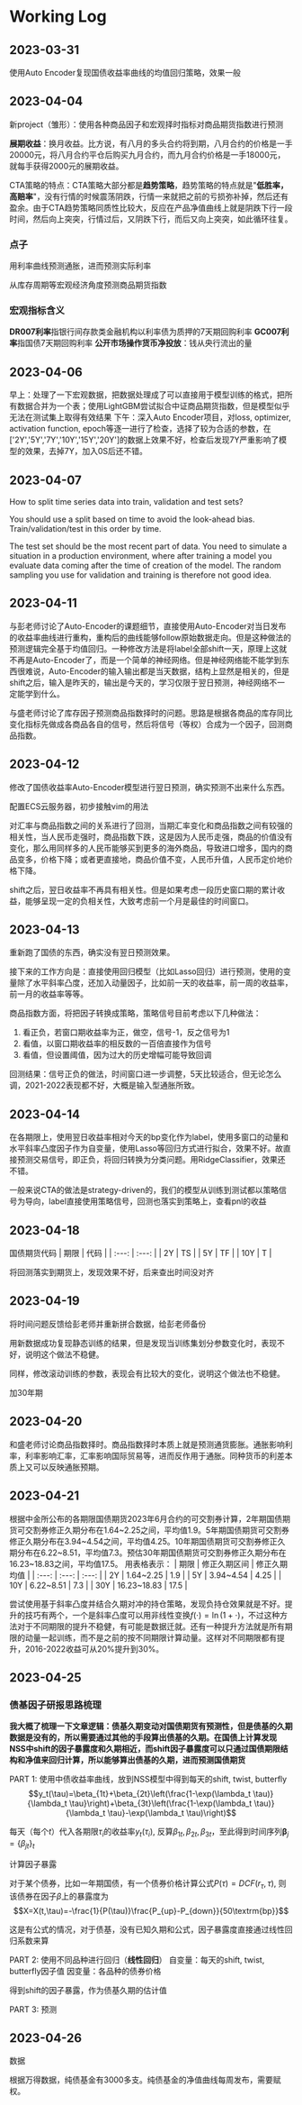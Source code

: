 # Working Log

## 2023-03-31
使用Auto Encoder复现国债收益率曲线的均值回归策略，效果一般

## 2023-04-04
新project（雏形）：使用各种商品因子和宏观择时指标对商品期货指数进行预测

**展期收益**：换月收益。比方说，有八月的多头合约将到期，八月合约的价格是一手20000元，将八月合约平仓后购买九月合约，而九月合约价格是一手18000元，就每手获得2000元的展期收益。

CTA策略的特点：CTA策略大部分都是**趋势策略**，趋势策略的特点就是"**低胜率，高赔率**"，没有行情的时候震荡阴跌，行情一来就把之前的亏损弥补掉，然后还有盈余。由于CTA趋势策略同质性比较大，反应在产品净值曲线上就是阴跌下行一段时间，然后向上突突，行情过后，又阴跌下行，而后又向上突突，如此循环往复。

### 点子

用利率曲线预测通胀，进而预测实际利率

从库存周期等宏观经济角度预测商品期货指数

### 宏观指标含义

**DR007利率**指银行间存款类金融机构以利率债为质押的7天期回购利率
**GC007利率**指国债7天期回购利率
**公开市场操作货币净投放**：钱从央行流出的量

## 2023-04-06
早上：处理了一下宏观数据，把数据处理成了可以直接用于模型训练的格式，把所有数据合并为一个表；使用LightGBM尝试拟合中证商品期货指数，但是模型似乎无法在测试集上取得有效结果
下午：深入Auto Encoder项目，对loss, optimizer, activation function, epoch等逐一进行了检查，选择了较为合适的参数，在['2Y','5Y','7Y','10Y','15Y','20Y']的数据上效果不好，检查后发现7Y严重影响了模型的效果，去掉7Y，加入0S后还不错。

## 2023-04-07
How to split time series data into train, validation and test sets?

You should use a split based on time to avoid the look-ahead bias. Train/validation/test in this order by time.

The test set should be the most recent part of data. You need to simulate a situation in a production environment, where after training a model you evaluate data coming after the time of creation of the model. The random sampling you use for validation and training is therefore not good idea.

## 2023-04-11
与彭老师讨论了Auto-Encoder的课题细节，直接使用Auto-Encoder对当日发布的收益率曲线进行重构，重构后的曲线能够follow原始数据走向。但是这种做法的预测逻辑完全基于均值回归。一种修改方法是将label全部shift一天，原理上这就不再是Auto-Encoder了，而是一个简单的神经网络。但是神经网络能不能学到东西很难说，Auto-Encoder的输入输出都是当天数据，结构上显然是相关的，但是shift之后，输入是昨天的，输出是今天的，学习仅限于翌日预测，神经网络不一定能学到什么。

与盛老师讨论了库存因子预测商品指数择时的问题。思路是根据各商品的库存同比变化指标先做成各商品各自的信号，然后将信号（等权）合成为一个因子，回测商品指数。
## 2023-04-12
修改了国债收益率Auto-Encoder模型进行翌日预测，确实预测不出来什么东西。

配置ECS云服务器，初步接触vim的用法

对汇率与商品指数之间的关系进行了回测，当期汇率变化和商品指数之间有较强的相关性，当人民币走强时，商品指数下跌，这是因为人民币走强，商品的价值没有变化，那么用同样多的人民币能够买到更多的海外商品，导致进口增多，国内的商品变多，价格下降；或者更直接地，商品价值不变，人民币升值，人民币定价地价格下降。

shift之后，翌日收益率不再具有相关性。但是如果考虑一段历史窗口期的累计收益，能够呈现一定的负相关性，大致考虑前一个月是最佳的时间窗口。

## 2023-04-13
重新跑了国债的东西，确实没有翌日预测效果。

接下来的工作方向是：直接使用回归模型（比如Lasso回归）进行预测，使用的变量除了水平斜率凸度，还加入动量因子，比如前一天的收益率，前一周的收益率，前一月的收益率等等。

商品指数方面，将把因子转换成策略，策略信号目前考虑以下几种做法：
1. 看正负，若窗口期收益率为正，做空，信号-1，反之信号为1
2. 看值，以窗口期收益率的相反数的一百倍直接作为信号
3. 看值，但设置阈值，因为过大的历史增幅可能导致回调

回测结果：信号正负的做法，时间窗口进一步调整，5天比较适合，但无论怎么调，2021-2022表现都不好，大概是输入型通胀所致。

## 2023-04-14
在各期限上，使用翌日收益率相对今天的bp变化作为label，使用多窗口的动量和水平斜率凸度因子作为自变量，使用Lasso等回归方式进行拟合，效果不好。故直接预测交易信号，即正负，将回归转换为分类问题。用RidgeClassifier，效果还不错。

一般来说CTA的做法是strategy-driven的，我们的模型从训练到测试都以策略信号为导向，label直接使用策略信号，回测也落实到策略上，查看pnl的收益

## 2023-04-18
国债期货代码
| 期限 | 代码 |
| :---: | :---: |
| 2Y | TS |
| 5Y | TF |
| 10Y | T |

将回测落实到期货上，发现效果不好，后来查出时间没对齐

## 2023-04-19
将时间问题反馈给彭老师并重新拼合数据，给彭老师备份

用新数据成功复现静态训练的结果，但是发现当训练集划分参数变化时，表现不好，说明这个做法不稳健。

同样，修改滚动训练的参数，表现会有比较大的变化，说明这个做法也不稳健。

加30年期

## 2023-04-20
和盛老师讨论商品指数择时。商品指数择时本质上就是预测通货膨胀。通胀影响利率，利率影响汇率，汇率影响国际贸易等，进而反作用于通胀。同种货币的利差本质上又可以反映通胀预期。

## 2023-04-21
根据中金所公布的各期限国债期货2023年6月合约的可交割券计算，2年期国债期货可交割券修正久期分布在1.64~2.25之间，平均值1.9。5年期国债期货可交割券修正久期分布在3.94~4.54之间，平均值4.25。10年期国债期货可交割券修正久期分布在6.22~8.51，平均值7.3。预估30年期国债期货可交割券修正久期分布在16.23~18.83之间，平均值17.5。
用表格表示：
| 期限 | 修正久期区间 | 修正久期均值 |
| :---: | :---: | :---: |
| 2Y | 1.64~2.25 | 1.9 |
| 5Y | 3.94~4.54 | 4.25 |
| 10Y | 6.22~8.51 | 7.3 |
| 30Y | 16.23~18.83 | 17.5 |

尝试使用基于斜率凸度并结合久期对冲的持仓策略，发现负持仓效果就是不好。提升的技巧有两个，一个是斜率凸度可以用非线性变换$f(\cdot)=\ln (1+\cdot)$，不过这种方法对于不同期限的提升不稳健，有可能是数据迁就。还有一种提升方法就是所有期限的动量一起训练，而不是之前的按不同期限计算动量。这样对不同期限都有提升，2016-2022收益可从20%提升到30%。

## 2023-04-25
### 债基因子研报思路梳理

**我大概了梳理一下文章逻辑：债基久期变动对国债期货有预测性，但是债基的久期数据是没有的，所以需要通过其他的手段算出债基的久期。在国债上计算发现NSS中shift的因子暴露度和久期相近，而shift因子暴露度可以只通过国债期限结构和净值来回归计算，所以能够算出债基的久期，进而预测国债期货**


PART 1: 使用中债收益率曲线，放到NSS模型中得到每天的shift, twist, butterfly
$$y_t(\tau)=\beta_{1t}+\beta_{2t}\left(\frac{1-\exp(\lambda_t \tau)}{\lambda_t \tau}\right)+\beta_{3t}\left(\frac{1-\exp(\lambda_t \tau)}{\lambda_t \tau}-\exp(\lambda_t \tau)\right)$$

每天（每个$t$）代入各期限$\tau_i$的收益率$y_t(\tau_i)$, 反算$\beta_{1t},\beta_{2t},\beta_{3t}$，至此得到时间序列$\boldsymbol{\beta}_j=\{\beta_{jt}\}_t$

计算因子暴露

对于某个债券，比如一年期国债，有一个债券价格计算公式$P(\tau)=DCF(r_\tau,\tau)$, 则该债券在因子$\beta$上的暴露度为
$$X=X(t,\tau)=-\frac{1}{P(\tau)}\frac{P_{up}-P_{down}}{50\textrm{bp}}$$

这是有公式的情况，对于债基，没有已知久期和公式，因子暴露度直接通过线性回归系数来算

PART 2: 使用不同品种进行回归（<b>线性回归</b>）
自变量：每天的shift, twist, butterfly因子值
因变量：各品种的债券价格

得到shift的因子暴露，作为债基久期的估计值

PART 3: 预测

## 2023-04-26

数据

根据万得数据，纯债基金有3000多支。纯债基金的净值曲线每周发布，需要赋权。




